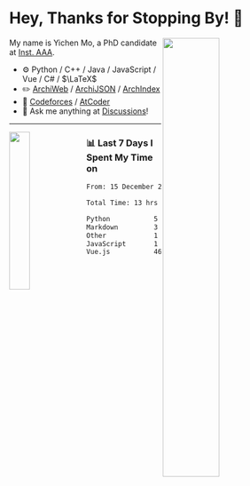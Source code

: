 # Hey, Thanks for Stopping By! 🦭

<picture>
    <source media="(prefers-color-scheme: dark)" srcset="https://github-readme-stats.vercel.app/api?username=amomorning&show_icons=true&theme=noctis_minimus&hide=issues">
    <img align="right" width="45%" src="https://github-readme-stats.vercel.app/api?username=amomorning&show_icons=true&theme=graywhite&hide=issues">
</picture>


My name is Yichen Mo, a PhD candidate at [Inst. AAA](https://archialgo.com).

-   :gear: Python / C++ / Java / JavaScript / Vue / C# / $\LaTeX$ 
-   :pencil2: [ArchiWeb](https://web.archialgo.com) / [ArchiJSON](https://www.food4rhino.com/en/app/archijson) / [ArchIndex](https://index.archialgo.com/) 
-   :abacus: [Codeforces](https://codeforces.com/profile/LaPluma) / [AtCoder](https://atcoder.jp/users/amomorning)
-   :thought_balloon: Ask me anything at [Discussions](https://github.com/amomorning/amomorning/discussions/new)!


---

<picture>
    <source media="(prefers-color-scheme: dark)" srcset="https://github-readme-stats.vercel.app/api/top-langs/?username=amomorning&hide=Mathematica&theme=noctis_minimus">
    <img align="left" width="27%" src="https://github-readme-stats.vercel.app/api/top-langs/?username=amomorning&hide=Mathematica&theme=graywhite">
</picture>

  
### 📊 Last 7 Days I Spent My Time on

<!--START_SECTION:waka-->

```txt
From: 15 December 2023 - To: 22 December 2023

Total Time: 13 hrs 27 mins

Python           5 hrs 25 mins   ██████████░░░░░░░░░░░░░░░   40.27 %
Markdown         3 hrs 25 mins   ██████▒░░░░░░░░░░░░░░░░░░   25.45 %
Other            1 hr 45 mins    ███▒░░░░░░░░░░░░░░░░░░░░░   13.07 %
JavaScript       1 hr 40 mins    ███░░░░░░░░░░░░░░░░░░░░░░   12.45 %
Vue.js           46 mins         █▒░░░░░░░░░░░░░░░░░░░░░░░   05.73 %
```

<!--END_SECTION:waka-->　　
